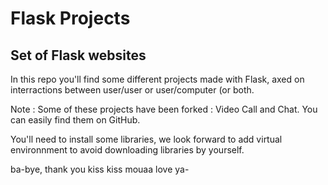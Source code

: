 # Flask Projects
## Set of Flask websites

In this repo you'll find some different projects made with Flask,
axed on interractions between user/user or user/computer (or both.

Note : Some of these projects have been forked : Video Call and Chat. You can easily find them on GitHub.

You'll need to install some libraries, we look forward to add virtual environnment to
avoid downloading libraries by yourself.

ba-bye, thank you kiss kiss mouaa love ya-
